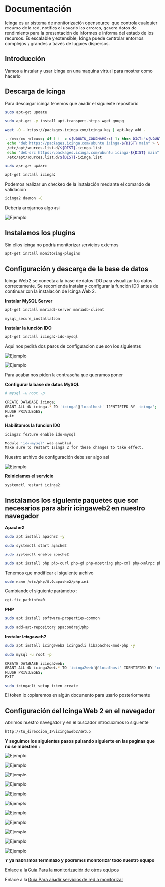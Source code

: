 # Documentación
Icinga es un sistema de monitorización opensource, que controla cualquier recurso de la red, notifica al usuario los errores, genera datos de rendimiento para la presentación de informes e informa del estado de los recursos. Es escalable y extensible, Icinga puede controlar entornos complejos y grandes a través de lugares dispersos.
## Introducción 

Vamos a instalar y usar icinga en una maquina virtual para mostrar como hacerlo

## Descarga de Icinga

Para descargar icinga tenemos que añadir el siguiente repositorio

```bash
sudo apt-get update
```
```bash
sudo apt-get -y install apt-transport-https wget gnupg
```
```bash
wget -O - https://packages.icinga.com/icinga.key | apt-key add -

. /etc/os-release; if [ ! -z ${UBUNTU_CODENAME+x} ]; then DIST="${UBUNTU_CODENAME}"; else DIST="$(lsb_release -c| awk '{print $2}')"; fi; \
 echo "deb https://packages.icinga.com/ubuntu icinga-${DIST} main" > \
 /etc/apt/sources.list.d/${DIST}-icinga.list
 echo "deb-src https://packages.icinga.com/ubuntu icinga-${DIST} main" >> \
 /etc/apt/sources.list.d/${DIST}-icinga.list
```
```bash
sudo apt-get update
```
```bash
apt-get install icinga2
```
Podemos realizar un checkeo de la instalación mediante el comando de validación
```bash
icinga2 daemon -C
```
Deberia arrojarnos algo asi


![Ejemplo](/img/confirmacion.jpg)

## Instalamos los plugins
Sin ellos icinga no podria monitorizar servicios externos
```bash
apt-get install monitoring-plugins
```
## Configuración y descarga de la base de datos
Icinga Web 2 se conecta a la base de datos IDO para visualizar los datos correctamente.
Se recomienda instalar y configurar la función IDO antes de continuar con la instalación de Icinga Web 2.

**Instalar MySQL Server**

```bash
apt-get install mariadb-server mariadb-client

mysql_secure_installation

```
**Instalar la función IDO**
```bash
apt-get install icinga2-ido-mysql
```
Aqui nos pedirá dos pasos de configuracion que son los siguientes


![Ejemplo](/img/paso1ido.jpg)

![Ejemplo](/img/paso2ido.jpg)

Para acabar nos piden la contraseña que queramos poner

**Configurar la base de datos MySQL**
```bash
# mysql -u root -p

CREATE DATABASE icinga;
GRANT ALL ON icinga.* TO 'icinga'@'localhost' IDENTIFIED BY 'icinga';
FLUSH PRIVILEGES;
quit

```
**Habilitamos la funcion IDO**
```bash
icinga2 feature enable ido-mysql

Module 'ido-mysql' was enabled.
Make sure to restart Icinga 2 for these changes to take effect.

```
Nuestro archivo de configuración debe ser algo asi

![Ejemplo](/img/nano.jpg)

**Reiniciamos el servicio**

```bash
systemctl restart icinga2

```

## Instalamos los siguiente paquetes que son necesarios para abrir icingaweb2 en nuestro navegador ##

**Apache2** 

```bash
sudo apt install apache2 -y
```
```bash
sudo systemctl start apache2
```
```bash
sudo systemctl enable apache2
```
```bash
sudo apt install php php-curl php-gd php-mbstring php-xml php-xmlrpc php-soap php-intl php-zip php-cli php-mysql php8.0-common php8.0-opcache php-gmp php-imagick -y
```
Tenemos que modificar el siguiente archivo

```bash
sudo nano /etc/php/8.0/apache2/php.ini
```
Cambiando el siguiente parámetro :

```bash
cgi.fix_pathinfo=0
```


**PHP**

```bash
sudo apt install software-properties-common

sudo add-apt-repository ppa:ondrej/php

```

**Instalar Icingaweb2**

```bash
sudo apt install icingaweb2 icingacli libapache2-mod-php -y
```
```bash
sudo mysql -u root -p

CREATE DATABASE icinga2web;
GRANT ALL ON icinga2web.* TO 'icinga2web'@'localhost' IDENTIFIED BY 'contraseña';
FLUSH PRIVILEGES;
EXIT
```
```bash
sudo icingacli setup token create
```
El token lo copiaremos en algún documento para usarlo posteriormente

## Configuración del Icinga Web 2 en el navegador ##

Abrimos nuestro navegador y en el buscador introducimos lo siguiente

```bash
http://tu_direccion_IP/icingaweb2/setup
```


**Y seguimos los siguientes pasos pulsando siguiente en las paginas que no se muestren :**


![Ejemplo](/img/icingaweb.jpg)



![Ejemplo](/img/icingawebdatos.jpg)



![Ejemplo](/img/datosusuariosicinga.jpg)




![Ejemplo](/img/banked%20name.jpg)



![Ejemplo](/img/admin.jpg)


![Ejemplo](/img/configuraricinga.jpg)


![Ejemplo](/img/commandicingaweb.jpg)



![Ejemplo](/img/securityicinga.jpg)


![Ejemplo](/img/finalicingaweb.jpg)



![Ejemplo](/img/conexionwindows.jpg)

![Ejemplo](/img/servicios.jpg)

**Y ya habriamos terminado y podremos monitorizar todo nuestro equipo**


Enlace a la [Guia Para la monitorización de otros equipos](/agente.md)


Enlace a la [Guia Para añadir servicios de red a monitorizar](/servicios.md)
